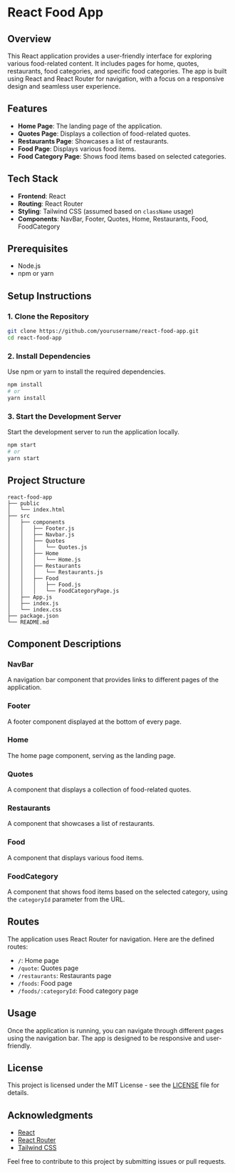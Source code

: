 # React Food App

## Overview
This React application provides a user-friendly interface for exploring various food-related content. It includes pages for home, quotes, restaurants, food categories, and specific food categories. The app is built using React and React Router for navigation, with a focus on a responsive design and seamless user experience.

## Features
- **Home Page**: The landing page of the application.
- **Quotes Page**: Displays a collection of food-related quotes.
- **Restaurants Page**: Showcases a list of restaurants.
- **Food Page**: Displays various food items.
- **Food Category Page**: Shows food items based on selected categories.

## Tech Stack
- **Frontend**: React
- **Routing**: React Router
- **Styling**: Tailwind CSS (assumed based on `className` usage)
- **Components**: NavBar, Footer, Quotes, Home, Restaurants, Food, FoodCategory

## Prerequisites
- Node.js
- npm or yarn

## Setup Instructions
### 1. Clone the Repository
```sh
git clone https://github.com/yourusername/react-food-app.git
cd react-food-app
```

### 2. Install Dependencies
Use npm or yarn to install the required dependencies.
```sh
npm install
# or
yarn install
```

### 3. Start the Development Server
Start the development server to run the application locally.
```sh
npm start
# or
yarn start
```

## Project Structure
```
react-food-app
├── public
│   └── index.html
├── src
│   ├── components
│   │   ├── Footer.js
│   │   ├── Navbar.js
│   │   ├── Quotes
│   │   │   └── Quotes.js
│   │   ├── Home
│   │   │   └── Home.js
│   │   ├── Restaurants
│   │   │   └── Restaurants.js
│   │   ├── Food
│   │   │   ├── Food.js
│   │   │   └── FoodCategoryPage.js
│   ├── App.js
│   ├── index.js
│   └── index.css
├── package.json
└── README.md
```

## Component Descriptions
### NavBar
A navigation bar component that provides links to different pages of the application.

### Footer
A footer component displayed at the bottom of every page.

### Home
The home page component, serving as the landing page.

### Quotes
A component that displays a collection of food-related quotes.

### Restaurants
A component that showcases a list of restaurants.

### Food
A component that displays various food items.

### FoodCategory
A component that shows food items based on the selected category, using the `categoryId` parameter from the URL.

## Routes
The application uses React Router for navigation. Here are the defined routes:
- `/`: Home page
- `/quote`: Quotes page
- `/restaurants`: Restaurants page
- `/foods`: Food page
- `/foods/:categoryId`: Food category page

## Usage
Once the application is running, you can navigate through different pages using the navigation bar. The app is designed to be responsive and user-friendly.

## License
This project is licensed under the MIT License - see the [LICENSE](LICENSE) file for details.

## Acknowledgments
- [React](https://reactjs.org/)
- [React Router](https://reactrouter.com/)
- [Tailwind CSS](https://tailwindcss.com/)

Feel free to contribute to this project by submitting issues or pull requests.

